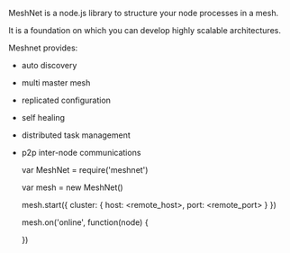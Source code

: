 

MeshNet is a node.js library to structure your node processes in a mesh.

It is a foundation on which you can develop highly scalable architectures.


Meshnet provides:

- auto discovery
- multi master mesh
- replicated configuration
- self healing
- distributed task management
- p2p inter-node communications


    var MeshNet = require('meshnet')


    var mesh = new MeshNet()

    mesh.start({
      cluster: {
        host: <remote_host>,
        port: <remote_port>
      }
    })

    mesh.on('online', function(node) {

    })
